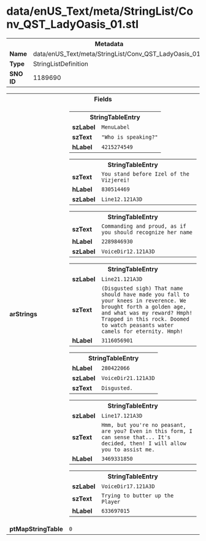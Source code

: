 <h1>data/enUS_Text/meta/StringList/Conv_QST_LadyOasis_01.stl</h1><table><tr><th colspan="100%">Metadata</th></tr><tr><td><b>Name</b></td><td>data/enUS_Text/meta/StringList/Conv_QST_LadyOasis_01.stl</td></tr><tr><td><b>Type</b></td><td>StringListDefinition</td></tr><tr><td><b>SNO ID</b></td><td>1189690</td></tr></table>

<table><tr><th colspan="100%">Fields</th></tr><tr><td><b>arStrings</b></td><td><table><tr><th colspan="100%">StringTableEntry</th></tr><tr><td><b>szLabel</b></td><td><code>MenuLabel</code></td></tr><tr><td><b>szText</b></td><td><code>"Who is speaking?"</code></td></tr><tr><td><b>hLabel</b></td><td><code>4215274549</code></td></tr></table>


<table><tr><th colspan="100%">StringTableEntry</th></tr><tr><td><b>szText</b></td><td><code>You stand before Izel of the Vizjerei!</code></td></tr><tr><td><b>hLabel</b></td><td><code>830514469</code></td></tr><tr><td><b>szLabel</b></td><td><code>Line12.121A3D</code></td></tr></table>


<table><tr><th colspan="100%">StringTableEntry</th></tr><tr><td><b>szText</b></td><td><code>Commanding and proud, as if you should recognize her name</code></td></tr><tr><td><b>hLabel</b></td><td><code>2289846930</code></td></tr><tr><td><b>szLabel</b></td><td><code>VoiceDir12.121A3D</code></td></tr></table>


<table><tr><th colspan="100%">StringTableEntry</th></tr><tr><td><b>szLabel</b></td><td><code>Line21.121A3D</code></td></tr><tr><td><b>szText</b></td><td><code>(Disgusted sigh) That name should have made you fall to your knees in reverence. We brought forth a golden age, and what was my reward? Hmph! Trapped in this rock. Doomed to watch peasants water camels for eternity. Hmph!</code></td></tr><tr><td><b>hLabel</b></td><td><code>3116056901</code></td></tr></table>


<table><tr><th colspan="100%">StringTableEntry</th></tr><tr><td><b>hLabel</b></td><td><code>280422066</code></td></tr><tr><td><b>szLabel</b></td><td><code>VoiceDir21.121A3D</code></td></tr><tr><td><b>szText</b></td><td><code>Disgusted. </code></td></tr></table>


<table><tr><th colspan="100%">StringTableEntry</th></tr><tr><td><b>szLabel</b></td><td><code>Line17.121A3D</code></td></tr><tr><td><b>szText</b></td><td><code>Hmm, but you're no peasant, are you? Even in this form, I can sense that... It's decided, then! I will allow you to assist me.</code></td></tr><tr><td><b>hLabel</b></td><td><code>3469331850</code></td></tr></table>


<table><tr><th colspan="100%">StringTableEntry</th></tr><tr><td><b>szLabel</b></td><td><code>VoiceDir17.121A3D</code></td></tr><tr><td><b>szText</b></td><td><code>Trying to butter up the Player</code></td></tr><tr><td><b>hLabel</b></td><td><code>633697015</code></td></tr></table>


</td></tr><tr><td><b>ptMapStringTable</b></td><td><code>0</code></td></tr></table>

